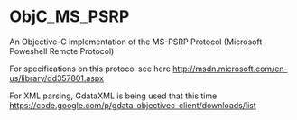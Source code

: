 ObjC_MS_PSRP
============

An Objective-C implementation of the MS-PSRP Protocol (Microsoft Poweshell Remote Protocol)

For specifications on this protocol see here http://msdn.microsoft.com/en-us/library/dd357801.aspx

For XML parsing, GdataXML is being used that this time https://code.google.com/p/gdata-objectivec-client/downloads/list
